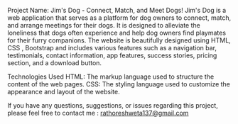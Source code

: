 Project Name: Jim's Dog - Connect, Match, and Meet Dogs!
Jim's Dog is a web application that serves as a platform for dog owners to connect, match, and arrange meetings for their dogs. It is designed to alleviate the loneliness that dogs often experience and help dog owners find playmates for their furry companions. The website is beautifully designed using HTML, CSS , Bootstrap and includes various features such as a navigation bar, testimonials, contact information, app features, success stories, pricing section, and a download button.

Technologies Used
HTML: The markup language used to structure the content of the web pages.
CSS: The styling language used to customize the appearance and layout of the website.

If you have any questions, suggestions, or issues regarding this project, please feel free to contact me : rathoreshweta137@gmail.com
